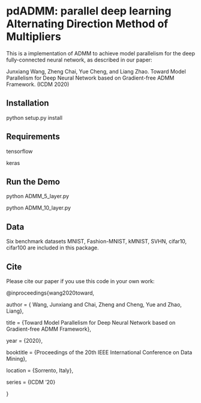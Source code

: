 # pdADMM: parallel deep learning Alternating Direction Method of Multipliers

This is a implementation of ADMM to achieve  model parallelism for the deep fully-connected neural network, as described in our paper:

Junxiang Wang, Zheng Chai, Yue Cheng, and Liang Zhao. Toward Model Parallelism for Deep Neural Network based on Gradient-free ADMM Framework. (ICDM 2020)

## Installation
python setup.py install

## Requirements
tensorflow

keras

## Run the Demo
python ADMM_5_layer.py

python ADMM_10_layer.py

## Data
Six benchmark datasets MNIST, Fashion-MNIST, kMNIST, SVHN, cifar10, cifar100 are included in this package.

## Cite
Please cite our paper if you use this code in your own work:

@inproceedings{wang2020toward,

author = { Wang, Junxiang and Chai, Zheng and Cheng, Yue and Zhao, Liang},

title = {Toward Model Parallelism for Deep Neural Network based on Gradient-free ADMM Framework},

year = {2020},

booktitle = {Proceedings of the 20th IEEE International Conference on Data Mining},

location = {Sorrento, Italy},

series = {ICDM ’20}

}
